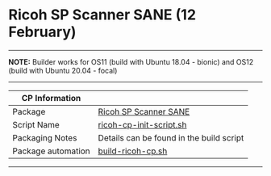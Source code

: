 # Ricoh SP Scanner SANE (12 February)

-----

**NOTE:** Builder works for OS11 (build with Ubuntu 18.04 - bionic) and OS12 (build with Ubuntu 20.04 - focal)

-----

|  CP Information |            |
|-----------------|------------|
| Package | [Ricoh SP Scanner SANE](https://www.pfu.ricoh.com/global/scanners/fi/dl/ubuntu-sp-11xxn.html) |
| Script Name | [ricoh-cp-init-script.sh](build/ricoh-cp-init-script.sh) |
| Packaging Notes | Details can be found in the build script |
| Package automation | [build-ricoh-cp.sh](build/build-ricoh-cp.sh) |

-----
